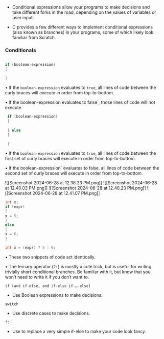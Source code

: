 - Conditional expressions allow your programs to make decisions and take different forks in the road, depending on the values of variables or user input. 

- C provides a few different ways to implement conditional expressions (also known as branches) in your programs, some of which likely look familiar from Scratch. 

### Conditionals 

```c

if (boolean-expression) 
{ 

} 
```

  • If the `boolean-expression` evaluates to `true`, all lines of code between the curly braces will execute in order from top-to-bottom. 

  • If the boolean-expression evaluates to false`, those lines of code will not execute.
 
 ```c
  if (boolean-expression) 
  { 
  
  } else 
  { 
  
  } 
  ```
  
  • If the `boolean-expression` evaluates to `true`, all lines of code between the first set of curly braces will execute in order from top-to-bottom. 
  
  • If the boolean-expression` evaluates to false, all lines of code between the second set of curly braces will execute in order from top-to-bottom. 
  
![[Screenshot 2024-06-28 at 12.38.23 PM.png]]
![[Screenshot 2024-06-28 at 12.40.03 PM.png]]
![[Screenshot 2024-06-28 at 12.40.23 PM.png]]
![[Screenshot 2024-06-28 at 12.41.07 PM.png]] 
 
 ```c
 int x; 
 if (expr) 
 { 
 x = 5; 
 } 
 else 
 { 
 x = 6; 
 }
 ```
 
 ```c
 int x = (expr) ? 5 : 6;
 ```
 
 
 • These two snippets of code act identically. 
 
 • The ternary operator (`?:`) is mostly a cute trick, but is useful for writing trivially short conditional branches. Be familiar with it, but know that you won’t need to write it if you don’t want to. 
 
 `if (and if-else, and if-else if-…-else)` 
 - Use Boolean expressions to make decisions. 
 
 `switch` 
 - Use discrete cases to make decisions. 
 
 `?:` 
 - Use to replace a very simple if-else to make your code look fancy.